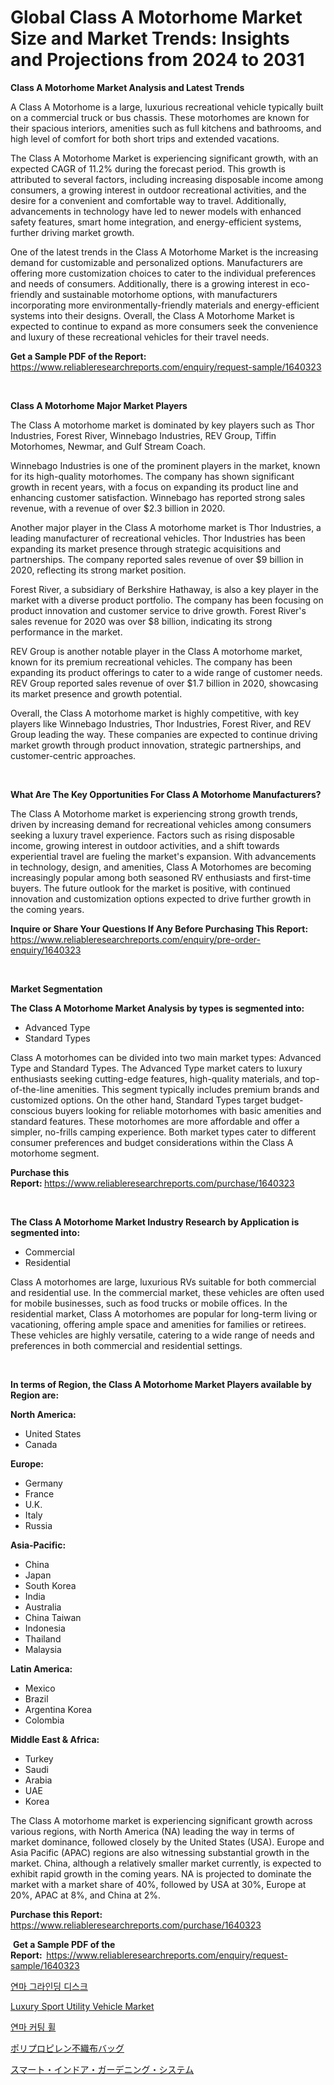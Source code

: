 <p><h1>Global Class A Motorhome Market Size and Market Trends: Insights and Projections from 2024 to 2031</h1></p><p><strong>Class A Motorhome Market Analysis and Latest Trends</strong></p>
<p><p>A Class A Motorhome is a large, luxurious recreational vehicle typically built on a commercial truck or bus chassis. These motorhomes are known for their spacious interiors, amenities such as full kitchens and bathrooms, and high level of comfort for both short trips and extended vacations. </p><p>The Class A Motorhome Market is experiencing significant growth, with an expected CAGR of 11.2% during the forecast period. This growth is attributed to several factors, including increasing disposable income among consumers, a growing interest in outdoor recreational activities, and the desire for a convenient and comfortable way to travel. Additionally, advancements in technology have led to newer models with enhanced safety features, smart home integration, and energy-efficient systems, further driving market growth.</p><p>One of the latest trends in the Class A Motorhome Market is the increasing demand for customizable and personalized options. Manufacturers are offering more customization choices to cater to the individual preferences and needs of consumers. Additionally, there is a growing interest in eco-friendly and sustainable motorhome options, with manufacturers incorporating more environmentally-friendly materials and energy-efficient systems into their designs. Overall, the Class A Motorhome Market is expected to continue to expand as more consumers seek the convenience and luxury of these recreational vehicles for their travel needs.</p></p>
<p><strong>Get a Sample PDF of the Report:&nbsp;</strong> <a href="https://www.reliableresearchreports.com/enquiry/request-sample/1640323">https://www.reliableresearchreports.com/enquiry/request-sample/1640323</a></p>
<p>&nbsp;</p>
<p><strong>Class A Motorhome Major Market Players</strong></p>
<p><p>The Class A motorhome market is dominated by key players such as Thor Industries, Forest River, Winnebago Industries, REV Group, Tiffin Motorhomes, Newmar, and Gulf Stream Coach. </p><p>Winnebago Industries is one of the prominent players in the market, known for its high-quality motorhomes. The company has shown significant growth in recent years, with a focus on expanding its product line and enhancing customer satisfaction. Winnebago has reported strong sales revenue, with a revenue of over $2.3 billion in 2020.</p><p>Another major player in the Class A motorhome market is Thor Industries, a leading manufacturer of recreational vehicles. Thor Industries has been expanding its market presence through strategic acquisitions and partnerships. The company reported sales revenue of over $9 billion in 2020, reflecting its strong market position.</p><p>Forest River, a subsidiary of Berkshire Hathaway, is also a key player in the market with a diverse product portfolio. The company has been focusing on product innovation and customer service to drive growth. Forest River's sales revenue for 2020 was over $8 billion, indicating its strong performance in the market.</p><p>REV Group is another notable player in the Class A motorhome market, known for its premium recreational vehicles. The company has been expanding its product offerings to cater to a wide range of customer needs. REV Group reported sales revenue of over $1.7 billion in 2020, showcasing its market presence and growth potential.</p><p>Overall, the Class A motorhome market is highly competitive, with key players like Winnebago Industries, Thor Industries, Forest River, and REV Group leading the way. These companies are expected to continue driving market growth through product innovation, strategic partnerships, and customer-centric approaches.</p></p>
<p>&nbsp;</p>
<p><strong>What Are The Key Opportunities For Class A Motorhome Manufacturers?</strong></p>
<p><p>The Class A Motorhome market is experiencing strong growth trends, driven by increasing demand for recreational vehicles among consumers seeking a luxury travel experience. Factors such as rising disposable income, growing interest in outdoor activities, and a shift towards experiential travel are fueling the market's expansion. With advancements in technology, design, and amenities, Class A Motorhomes are becoming increasingly popular among both seasoned RV enthusiasts and first-time buyers. The future outlook for the market is positive, with continued innovation and customization options expected to drive further growth in the coming years.</p></p>
<p><strong>Inquire or Share Your Questions If Any Before Purchasing This Report:</strong> <a href="https://www.reliableresearchreports.com/enquiry/pre-order-enquiry/1640323">https://www.reliableresearchreports.com/enquiry/pre-order-enquiry/1640323</a></p>
<p>&nbsp;</p>
<p><strong>Market Segmentation</strong></p>
<p><strong>The Class A Motorhome Market Analysis by types is segmented into:</strong></p>
<p><ul><li>Advanced Type</li><li>Standard Types</li></ul></p>
<p><p>Class A motorhomes can be divided into two main market types: Advanced Type and Standard Types. The Advanced Type market caters to luxury enthusiasts seeking cutting-edge features, high-quality materials, and top-of-the-line amenities. This segment typically includes premium brands and customized options. On the other hand, Standard Types target budget-conscious buyers looking for reliable motorhomes with basic amenities and standard features. These motorhomes are more affordable and offer a simpler, no-frills camping experience. Both market types cater to different consumer preferences and budget considerations within the Class A motorhome segment.</p></p>
<p><strong>Purchase this Report:&nbsp;</strong><a href="https://www.reliableresearchreports.com/purchase/1640323">https://www.reliableresearchreports.com/purchase/1640323</a></p>
<p>&nbsp;</p>
<p><strong>The Class A Motorhome Market Industry Research by Application is segmented into:</strong></p>
<p><ul><li>Commercial</li><li>Residential</li></ul></p>
<p><p>Class A motorhomes are large, luxurious RVs suitable for both commercial and residential use. In the commercial market, these vehicles are often used for mobile businesses, such as food trucks or mobile offices. In the residential market, Class A motorhomes are popular for long-term living or vacationing, offering ample space and amenities for families or retirees. These vehicles are highly versatile, catering to a wide range of needs and preferences in both commercial and residential settings.</p></p>
<p>&nbsp;</p>
<p><strong>In terms of Region, the Class A Motorhome Market Players available by Region are:</strong></p>
<p>
    <p> <strong> North America: </strong>
        <ul>
            <li>United States</li>
            <li>Canada</li>
        </ul>
        </p> 
    <p> <strong> Europe: </strong>
        <ul>
            <li>Germany</li>
            <li>France</li>
            <li>U.K.</li>
            <li>Italy</li>
            <li>Russia</li>
        </ul>
        </p> 
    <p> <strong> Asia-Pacific: </strong>
        <ul>
            <li>China</li>
            <li>Japan</li>
            <li>South Korea</li>
            <li>India</li>
            <li>Australia</li>
            <li>China Taiwan</li>
            <li>Indonesia</li>
            <li>Thailand</li>
            <li>Malaysia</li>
        </ul>
        </p> 
    <p> <strong> Latin America: </strong>
        <ul>
            <li>Mexico</li>
            <li>Brazil</li>
            <li>Argentina Korea</li>
            <li>Colombia</li>
        </ul>
        </p> 
    <p> <strong> Middle East & Africa: </strong>
        <ul>
            <li>Turkey</li>
            <li>Saudi</li>
            <li>Arabia</li>
            <li>UAE</li>
            <li>Korea</li>
        </ul>
    </p>
    </p>
<p><p>The Class A motorhome market is experiencing significant growth across various regions, with North America (NA) leading the way in terms of market dominance, followed closely by the United States (USA). Europe and Asia Pacific (APAC) regions are also witnessing substantial growth in the market. China, although a relatively smaller market currently, is expected to exhibit rapid growth in the coming years. NA is projected to dominate the market with a market share of 40%, followed by USA at 30%, Europe at 20%, APAC at 8%, and China at 2%.</p></p>
<p><strong>Purchase this Report: </strong><a href="https://www.reliableresearchreports.com/purchase/1640323">https://www.reliableresearchreports.com/purchase/1640323</a></p>
<p>&nbsp;<strong>Get a Sample PDF of the Report:&nbsp;&nbsp;</strong><a href="https://www.reliableresearchreports.com/enquiry/request-sample/1640323">https://www.reliableresearchreports.com/enquiry/request-sample/1640323</a></p>
<p><strong></strong></p>
<p><p><a href="https://medium.com/@louisa_aug08/%EC%97%B0%EB%A7%88-%EC%97%B0%EC%82%AD-%EB%94%94%EC%8A%A4%ED%81%AC-%EC%8B%9C%EC%9E%A5-%EA%B2%BD%EC%9F%81-%EB%B6%84%EC%84%9D-%EC%8B%9C%EC%9E%A5-%ED%8A%B8%EB%A0%8C%EB%93%9C-%EB%B0%8F-2031%EB%85%84%EA%B9%8C%EC%A7%80%EC%9D%98-%EC%98%88%EC%B8%A1-395ce9756e03">연마 그라인딩 디스크</a></p><p><a href="https://github.com/beatblasta/Market-Research-Report-List-2/blob/main/luxury-sport-utility-vehicle-market.md">Luxury Sport Utility Vehicle Market</a></p><p><a href="https://medium.com/@louisa_aug08/%EC%97%B0%EB%A7%88-%EC%A0%88%EB%8B%A8-%ED%9C%A0-%EC%8B%9C%EC%9E%A5-%EA%B7%9C%EB%AA%A8-%EC%8B%9C%EC%9E%A5-%EC%A0%84%EB%A7%9D-%EB%B0%8F-%EC%8B%9C%EC%9E%A5-%EC%A0%84%EB%A7%9D-2024%EB%85%84%EB%B6%80%ED%84%B0-2031%EB%85%84%EA%B9%8C%EC%A7%80-042d484b6220">연마 커팅 휠</a></p><p><a href="https://medium.com/@hoped252023/%E3%83%9D%E3%83%AA%E3%83%97%E3%83%AD%E3%83%94%E3%83%AC%E3%83%B3%E7%B7%A8%E3%81%BF%E8%A2%8B%E5%B8%82%E5%A0%B4-2031%E5%B9%B4%E3%81%BE%E3%81%A7%E3%81%AE%E3%83%88%E3%83%AC%E3%83%B3%E3%83%89-%E4%BA%88%E6%B8%AC-%E7%AB%B6%E4%BA%89%E5%88%86%E6%9E%90-8224f6eea3a3">ポリプロピレン不織布バッグ</a></p><p><a href="https://medium.com/@rosemarieleffler2023/%E3%82%B9%E3%83%9E%E3%83%BC%E3%83%88%E5%B1%8B%E5%86%85%E3%82%AC%E3%83%BC%E3%83%87%E3%83%8B%E3%83%B3%E3%82%B0%E3%82%B7%E3%82%B9%E3%83%86%E3%83%A0%E3%81%AE%E5%B8%82%E5%A0%B4%E8%A6%8F%E6%A8%A1%E3%81%AF-%E3%82%B0%E3%83%AD%E3%83%BC%E3%83%90%E3%83%AB%E7%94%A3%E6%A5%AD%E3%81%AB%E3%81%8A%E3%81%91%E3%82%8B%E6%9C%80%E9%81%A9%E3%81%AA%E3%83%9E%E3%83%BC%E3%82%B1%E3%83%86%E3%82%A3%E3%83%B3%E3%82%B0%E3%83%81%E3%83%A3%E3%83%8D%E3%83%AB%E3%82%92%E7%A4%BA%E3%81%97%E3%81%A6%E3%81%84%E3%81%BE%E3%81%99-bcbe8920ed2a">スマート・インドア・ガーデニング・システム</a></p></p>